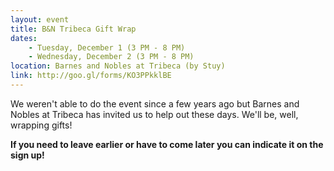 ```yaml
---
layout: event
title: B&N Tribeca Gift Wrap
dates:
    - Tuesday, December 1 (3 PM - 8 PM)
    - Wednesday, December 2 (3 PM - 8 PM)
location: Barnes and Nobles at Tribeca (by Stuy)
link: http://goo.gl/forms/KO3PPkklBE
---
```

We weren't able to do the event since a few years ago but Barnes and Nobles at Tribeca has invited us to help out these days. We'll be, well, wrapping gifts!

**If you need to leave earlier or have to come later you can indicate it on the sign up!**